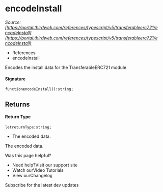 # encodeInstall

*Source: [https://portal.thirdweb.com/references/typescript/v5/transferableerc721/encodeInstall](https://portal.thirdweb.com/references/typescript/v5/transferableerc721/encodeInstall)*

* References
* encodeInstall

Encodes the install data for the TransferableERC721 module.

#### Signature

`functionencodeInstall():string;`
## Returns

#### Return Type

`letreturnType:string;`
* The encoded data.

The encoded data.

Was this page helpful?

* Need help?Visit our support site
* Watch ourVideo Tutorials
* View ourChangelog

Subscribe for the latest dev updates


